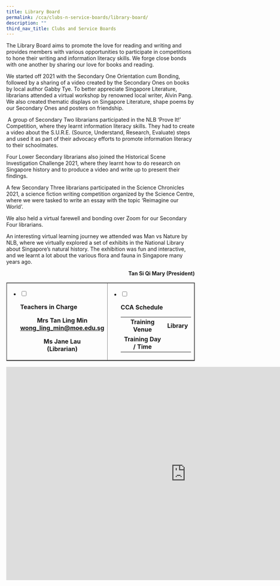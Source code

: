 ```yaml
---
title: Library Board
permalink: /cca/clubs-n-service-boards/library-board/
description: ""
third_nav_title: Clubs and Service Boards
---
```

<p dir="ltr">The Library Board aims to promote the love for reading and writing and provides members with various opportunities to participate in competitions to hone their writing and information literacy skills. We forge close bonds with one another by sharing our love for books and reading.</p>
<p dir="ltr">We started off 2021 with the Secondary One Orientation cum Bonding, followed by a sharing of a video created by the Secondary Ones on books by local author Gabby Tye. To better appreciate Singapore Literature, librarians attended a virtual workshop by renowned local writer, Alvin Pang. We also created thematic displays on Singapore Literature, shape poems by our Secondary Ones and posters on friendship.</p>
<p dir="ltr">&nbsp;A group of Secondary Two librarians participated in the NLB &lsquo;Prove It!&rsquo; Competition, where they learnt information literacy skills. They had to create a video about the S.U.R.E. (Source, Understand, Research, Evaluate) steps and used it as part of their advocacy efforts to promote information literacy to their schoolmates.&nbsp;</p>
<p dir="ltr">Four Lower Secondary librarians also joined the Historical Scene Investigation Challenge 2021, where they learnt how to do research on Singapore history and to produce a video and write up to present their findings.&nbsp;</p>
<p dir="ltr">A few Secondary Three librarians participated in the Science Chronicles 2021, a science fiction writing competition organized by the Science Centre, where we were tasked to write an essay with the topic &lsquo;Reimagine our World&rsquo;.&nbsp;</p>
<p dir="ltr">We also held a virtual farewell and bonding over Zoom for our Secondary Four librarians.</p>
<p dir="ltr">An interesting virtual learning journey we attended was Man vs Nature by NLB, where we virtually explored a set of exhibits in the National Library about Singapore&rsquo;s natural history. The exhibition was fun and interactive, and we learnt a lot about the various flora and fauna in Singapore many years ago.</p>
<p style="text-align: right;"><strong>Tan Si Qi Mary (President)</strong></p>
<table style="border-collapse: collapse; width: 100%;" border="1">
<tbody>
<tr>
<td style="width: 50%;">
<ul class="jekyllcodex_accordion">
<li><input id="accordion1" type="checkbox" />
<p><strong>Teachers in Charge</strong></p>
<div>
<p style="text-align: center;"><strong>Mrs Tan Ling Min<br /><a href="mailto:wong_ling_min@moe.edu.sg" target="">wong_ling_min@moe.edu.sg</a></strong></p>
<p style="text-align: center;"><strong><strong>Ms Jane Lau<br />(Librarian)</strong></strong></p>
</div>
</li>
</ul>
</td>
<td style="width: 50%;">
<ul class="jekyllcodex_accordion">
<li><input id="accordion2" type="checkbox" />
<p><strong>CCA Schedule</strong></p>
<div>
<table>
<tbody>
<tr>
<td style="text-align: center;"><strong>Training Venue</strong></td>
<td style="text-align: center;"><strong>Library</strong></td>
</tr>
<tr>
<td style="text-align: center;"><strong>Training Day / Time</strong></td>
<td style="text-align: center;">&nbsp;</td>
</tr>
</tbody>
</table>
</div>
</li>
</ul>
</td>
</tr>
</tbody>
</table>
<iframe src="https://docs.google.com/presentation/d/e/2PACX-1vSmsy4YHH8nNCsE-9EZjhzxJ8QZKpujjCTWM0OljbJpLGQphB5EG86zbCzAWdD5H5GEcFafY9ySbdEF/embed?start=false&loop=false&delayms=10000" frameborder="0" width="960" height="569" allowfullscreen="true"></iframe>